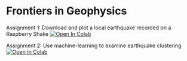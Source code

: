 # Frontiers in Geophysics

Assignment 1: Download and plot a local earthquake recorded on a Raspberry Shake
[![Open In Colab](https://colab.research.google.com/assets/colab-badge.svg)](https://colab.research.google.com/github/jakewalter/frontiers_geophysics/blob/main/earthquake_download.ipynb)


Assignment 2: Use machine-learning to examine earthquake clustering
[![Open In Colab](https://colab.research.google.com/assets/colab-badge.svg)](https://colab.research.google.com/github/jakewalter/frontiers_geophysics/blob/main/earthquake_clustering.ipynb)
